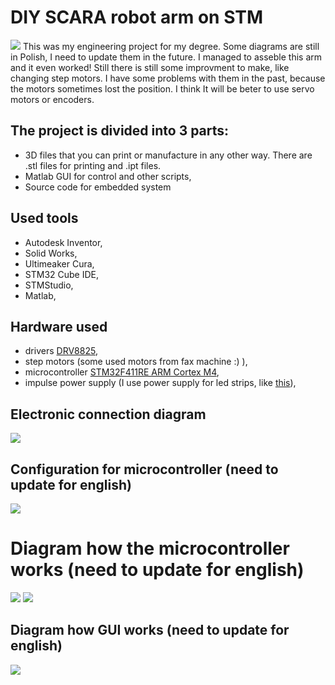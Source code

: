 # DIY SCARA robot arm on STM
**![](https://lh4.googleusercontent.com/ABQd5vq1c0ldNSoEnwkOGhyIGZaqVQTFeKYxtfsNj3kGQC6vxOHLKNlYYT2ozuKuFk2zLqL6891QtyBnZOXcPDm5re1l9ceZ-LM_snvF2MmU51Ttq4sJ8PyVP-bOtimQ9T2eR49-wyhFdd7ZgCoX0w)**
This was my engineering project for my degree. Some diagrams are still in Polish, I need to update them in the future. I managed to asseble this arm and it even worked! Still there is still some improvment to make, like changing step motors. I have some problems with them in the past, because the motors sometimes lost the position. I think It will be beter to use servo motors or encoders.

## The project is divided into 3 parts:

 - 3D files that you can print or manufacture in any other way. There are .stl files for printing and .ipt files. 
 - Matlab GUI for control and other scripts,
 - Source code for embedded system
## Used tools
-   Autodesk Inventor, 
-   Solid Works,
-   Ultimeaker Cura,
-   STM32 Cube IDE,
-   STMStudio,
-   Matlab,

## Hardware used
- drivers [DRV8825](https://www.pololu.com/product/2133/resources),
- step motors (some used motors from fax machine :) ),
- microcontroller [STM32F411RE ARM Cortex M4](https://www.st.com/en/microcontrollers-microprocessors/stm32f411re.html),
- impulse power supply (I use power supply for led strips, like [this](https://duckduckgo.com/?q=led+strip+power+supply&t=brave&iax=images&ia=images)),

## Electronic connection diagram
**![](https://lh5.googleusercontent.com/nKmWJya0fbPWllSuQG_HQbM3DfYyDt-D9mA5hlWi7UDCMJye_BiMH2IU7uxxWnVfjyAYpFUSWzN58-nSRfCej1MkS4L7Yngdn_mJDnEYBA_8KRHLEEIubmvhMm2AaKCJHVUYA3jSzPIqjDf9Sx4xeQ)**
## Configuration for microcontroller (need to update for english)
**![](https://lh4.googleusercontent.com/QScvlhmxzFa8vF1dAop5HeOpV6ow-eaoBgH1uNNaFO0UOSsm7i3ywd0YcP1Q7tkSM3ZkUmGWNNy9b9XqyT-ITDF197DPwa0yyejYGSJsqh1icJW07QhE2957qBZ6F08p8xflGptnkLFiwM1TbsX3cw)**
# Diagram how the microcontroller works (need to update for english)
**![](https://lh3.googleusercontent.com/V1Qc-ojZLnrgzsDHpTgU1ikWuBvMBiQC-pDYRW6ycB7fvoWEoxNiN43ZXLz99xh0iM9ovNDyTPZgKvXOpyxSm6ZN-d7WVnCRn_LeQaU2c-Qsek9Bqhq5bylSB3r0jv1Rgq4Z9rBSYhVFmuTvk1irJA)**
**![](https://lh4.googleusercontent.com/0ht6VHCupL8t4bBERGWUAZHz_y4jcy46S67kHKJvGChkQaMTBez2xoHmYMnqdsiuZMixcJe5aP-oQoxWEdga1gCYPUvwhI5727jpGE1EhffibXkIKN5SdF_Ct_lDy2_ndUVdEN59L4Ygsig5TgKlOw)**
## Diagram how GUI works (need to update for english)
**![](https://lh3.googleusercontent.com/9ME3EkPGCfWSMHXNhlisFo4qE9BVxlJ-WTjOTdNCgGWW3hZemoOB0p6WUqxd7G4aynbeX0L3QdBRMtybPCmFn3U6dRyHJ9CEger93IjJt47axH4ZgrmY7zI_WTk48BT3iiHdO6hzO-8uSihuJoZUjQ)**
